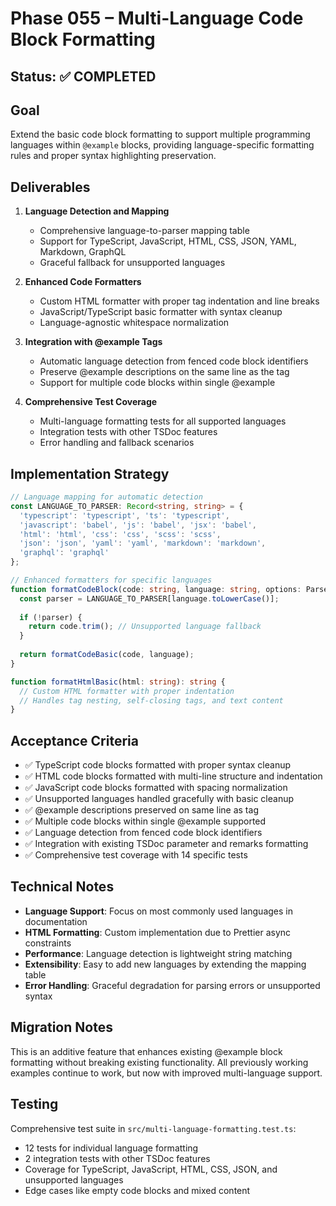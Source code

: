 # Phase 055 – Multi-Language Code Block Formatting

## Status: ✅ COMPLETED

## Goal

Extend the basic code block formatting to support multiple programming languages
within `@example` blocks, providing language-specific formatting rules and
proper syntax highlighting preservation.

## Deliverables

1. **Language Detection and Mapping**
   - Comprehensive language-to-parser mapping table
   - Support for TypeScript, JavaScript, HTML, CSS, JSON, YAML, Markdown, GraphQL
   - Graceful fallback for unsupported languages

2. **Enhanced Code Formatters**
   - Custom HTML formatter with proper tag indentation and line breaks
   - JavaScript/TypeScript basic formatter with syntax cleanup
   - Language-agnostic whitespace normalization

3. **Integration with @example Tags**
   - Automatic language detection from fenced code block identifiers
   - Preserve @example descriptions on the same line as the tag
   - Support for multiple code blocks within single @example

4. **Comprehensive Test Coverage**
   - Multi-language formatting tests for all supported languages
   - Integration tests with other TSDoc features
   - Error handling and fallback scenarios

## Implementation Strategy

```typescript
// Language mapping for automatic detection
const LANGUAGE_TO_PARSER: Record<string, string> = {
  'typescript': 'typescript', 'ts': 'typescript',
  'javascript': 'babel', 'js': 'babel', 'jsx': 'babel',
  'html': 'html', 'css': 'css', 'scss': 'scss',
  'json': 'json', 'yaml': 'yaml', 'markdown': 'markdown',
  'graphql': 'graphql'
};

// Enhanced formatters for specific languages
function formatCodeBlock(code: string, language: string, options: ParserOptions<any>): string {
  const parser = LANGUAGE_TO_PARSER[language.toLowerCase()];
  
  if (!parser) {
    return code.trim(); // Unsupported language fallback
  }
  
  return formatCodeBasic(code, language);
}

function formatHtmlBasic(html: string): string {
  // Custom HTML formatter with proper indentation
  // Handles tag nesting, self-closing tags, and text content
}
```

## Acceptance Criteria

- ✅ TypeScript code blocks formatted with proper syntax cleanup
- ✅ HTML code blocks formatted with multi-line structure and indentation
- ✅ JavaScript code blocks formatted with spacing normalization
- ✅ Unsupported languages handled gracefully with basic cleanup
- ✅ @example descriptions preserved on same line as tag
- ✅ Multiple code blocks within single @example supported
- ✅ Language detection from fenced code block identifiers
- ✅ Integration with existing TSDoc parameter and remarks formatting
- ✅ Comprehensive test coverage with 14 specific tests

## Technical Notes

- **Language Support**: Focus on most commonly used languages in documentation
- **HTML Formatting**: Custom implementation due to Prettier async constraints
- **Performance**: Language detection is lightweight string matching
- **Extensibility**: Easy to add new languages by extending the mapping table
- **Error Handling**: Graceful degradation for parsing errors or unsupported syntax

## Migration Notes

This is an additive feature that enhances existing @example block formatting
without breaking existing functionality. All previously working examples
continue to work, but now with improved multi-language support.

## Testing

Comprehensive test suite in `src/multi-language-formatting.test.ts`:
- 12 tests for individual language formatting
- 2 integration tests with other TSDoc features
- Coverage for TypeScript, JavaScript, HTML, CSS, JSON, and unsupported languages
- Edge cases like empty code blocks and mixed content
